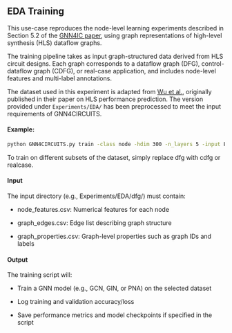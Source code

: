 ## EDA Training

This use-case reproduces the node-level learning experiments described in Section 5.2 of the [GNN4IC paper](https://arxiv.org/abs/2201.06848), using graph representations of high-level synthesis (HLS) dataflow graphs.

The training pipeline takes as input graph-structured data derived from HLS circuit designs. Each graph corresponds to a dataflow graph (DFG), control-dataflow graph (CDFG), or real-case application, and includes node-level features and multi-label annotations.

The dataset used in this experiment is adapted from [Wu et al.](https://github.com/lydiawunan/HLS-Perf-Prediction-with-GNNs/tree/main), originally published in their paper on HLS performance prediction. The version provided under `Experiments/EDA/` has been preprocessed to meet the input requirements of GNN4CIRCUITS.

#### Example:

```bash
python GNN4CIRCUITS.py train -class node -hdim 300 -n_layers 5 -input Experiments/EDA/dfg
```

To train on different subsets of the dataset, simply replace dfg with cdfg or realcase.

#### Input

The input directory (e.g., Experiments/EDA/dfg/) must contain:

- node_features.csv: Numerical features for each node

- graph_edges.csv: Edge list describing graph structure

- graph_properties.csv: Graph-level properties such as graph IDs and labels

#### Output
The training script will:

- Train a GNN model (e.g., GCN, GIN, or PNA) on the selected dataset

- Log training and validation accuracy/loss

- Save performance metrics and model checkpoints if specified in the script